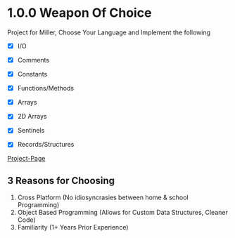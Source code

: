 # 1.0.0 Weapon Of Choice
Project for Miller, Choose Your Language and Implement the following
 - [x] I/O
 - [x] Comments
 - [x] Constants
 - [x] Functions/Methods
 - [x] Arrays
 - [x] 2D Arrays
 - [x] Sentinels
 - [x] Records/Structures


[Project-Page](http://yhscs.us/advanced/projects/weaponOfChoice.php)


## 3 Reasons for Choosing
 1. Cross Platform (No idiosyncrasies between home & school Programming)
 2. Object Based Programming (Allows for Custom Data Structures, Cleaner Code)
 3. Familiarity (1+ Years Prior Experience)

